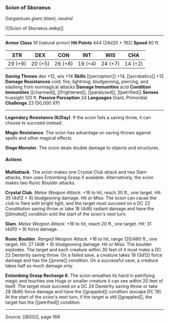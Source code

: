 ### Scion of Skoraeus
_Gargantuan giant (titan), neutral_

![[Scion of Skoraeus.webp]]




---

**Armor Class** 19 (natural armor)
**Hit Points** 444 (24d20 + 192)
**Speed** 60 ft.

| STR     | DEX     | CON     | INT     | WIS     | CHA     |
|---------|---------|---------|---------|---------|---------|
| 29 (+9) | 20 (+5) | 26 (+8) | 19 (+4) | 24 (+7) | 14 (+2) |

**Saving Throws** dex +12, wis +14
**Skills** [[perception]] +14, [[acrobatics]] +12
**Damage Resistances** cold; fire; lightning; bludgeoning, piercing, and slashing from nonmagical attacks
**Damage Immunities** acid
**Condition Immunities** [[charmed]], [[frightened]], [[paralyzed]], [[petrified]]
**Senses** truesight 120 ft.
**Passive Perception** 24
**Languages** Giant, Primordial
**Challenge** 23 (50,000 XP)

---

**Legendary Resistance (6/Day)**. If the scion fails a saving throw, it can choose to succeed instead.

**Magic Resistance**. The scion has advantage on saving throws against spells and other magical effects.

**Siege Monster**. The scion deals double damage to objects and structures.

##### Actions
**Multiattack**. The scion makes one Crystal Club attack and two Slam attacks, then uses Entombing Grasp if available. Alternatively, the scion makes two Runic Boulder attacks.

**Crystal Club**. _Melee Weapon Attack:_ +16 to hit, reach 30 ft., one target. Hit: 35 (4d12 + 9) bludgeoning damage. Hit or Miss: The scion can cause the club to flare with bright light, and the target must succeed on a DC 22 Constitution saving throw or take 18 (4d8) radiant damage and have the [[blinded]] condition until the start of the scion's next turn.

**Slam**. _Melee Weapon Attack:_ +16 to hit, reach 20 ft., one target. Hit: 31 (4d10 + 9) force damage.

**Runic Boulder**. _Ranged Weapon Attack:_ +16 to hit, range 120/480 ft., one target. Hit: 27 (4d8 + 9) bludgeoning damage. Hit or Miss: The boulder explodes. The target and each creature within 30 feet of it must make a DC 22 Dexterity saving throw. On a failed save, a creature takes 19 (3d12) force damage and has the [[prone]] condition. On a successful save, a creature takes half as much damage only.

**Entombing Grasp Recharge 6**. The scion wreathes its hand in petrifying magic and touches one Huge or smaller creature it can see within 20 feet of itself. The target must succeed on a DC 24 Dexterity saving throw or take 28 (8d6) force damage and have the [[grappled]] condition (escape DC 19). At the start of the scion's next turn, if the target is still [[grappled]], the target has the [[petrified]] condition.


---

Source: [[BGG]], page 169